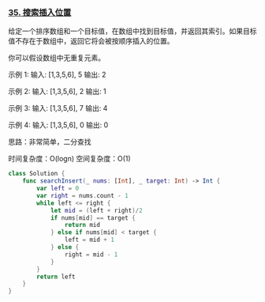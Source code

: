 ### [35. 搜索插入位置](https://leetcode-cn.com/problems/search-insert-position/)

给定一个排序数组和一个目标值，在数组中找到目标值，并返回其索引。如果目标值不存在于数组中，返回它将会被按顺序插入的位置。

 你可以假设数组中无重复元素。

 示例 1:
 输入: [1,3,5,6], 5
 输出: 2

 示例 2:
 输入: [1,3,5,6], 2
 输出: 1

 示例 3:
 输入: [1,3,5,6], 7
 输出: 4

 示例 4:
 输入: [1,3,5,6], 0
 输出: 0

 思路：非常简单，二分查找
 
 时间复杂度：O(logn)
 空间复杂度：O(1)

```swift
class Solution {
    func searchInsert(_ nums: [Int], _ target: Int) -> Int {
        var left = 0
        var right = nums.count - 1
        while left <= right {
            let mid = (left + right)/2
            if nums[mid] == target {
                return mid
            } else if nums[mid] < target {
                left = mid + 1
            } else {
                right = mid - 1
            }
        }
        return left
    }
}
```

